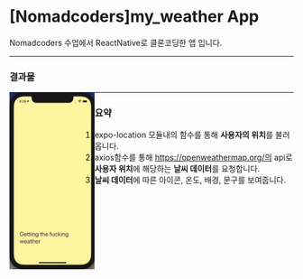 # [Nomadcoders]my_weather App

 Nomadcoders 수업에서 ReactNative로 클론코딩한 앱 입니다.

---

### 결과물

<img src="./result.gif" style="float:left; width:30%;"/>

---

### 요약

1. expo-location 모듈내의 함수를 통해 **사용자의 위치**를 불러옵니다.
2. axios함수를 통해 https://openweathermap.org/의 api로 **사용자 위치**에 해당하는 **날씨 데이터**를 요청합니다.
3. **날씨 데이터**에 따른 아이콘, 온도, 배경, 문구를 보여줍니다.
